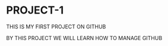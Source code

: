 # PROJECT-1

THIS IS MY FIRST PROJECT ON GITHUB

BY THIS PROJECT WE WILL LEARN HOW TO MANAGE GITHUB
